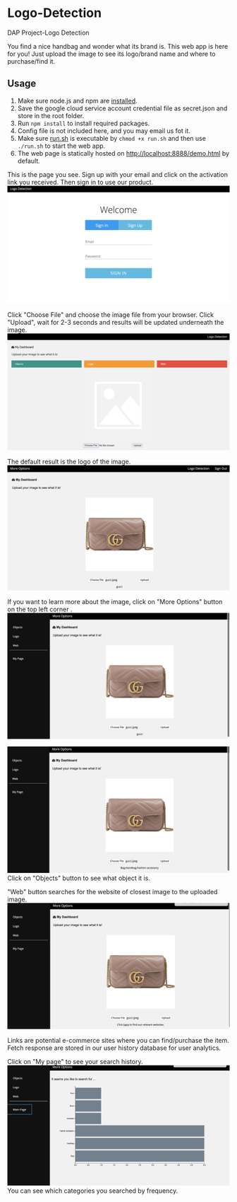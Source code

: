 # Logo-Detection
DAP Project-Logo Detection

You find a nice handbag and wonder what its brand is. This web app is here for you! Just upload the image to see its logo/brand name and where to purchase/find it.

## Usage

1. Make sure node.js and npm are [installed](https://treehouse.github.io/installation-guides/mac/node-mac.html).
2. Save the google cloud service account credential file as secret.json and store in the root folder.
3. Run `npm install` to install required packages.
4. Config file is not included here, and you may email us fot it.
5. Make sure [run.sh](../blob/master/run.sh) is executable by `chmod +x run.sh` and then use `./run.sh` to start the web app.
6. The web page is statically hosted on <http://localhost:8888/demo.html> by default.

This is the page you see. Sign up with your email and click on the activation link you received. Then sign in to use our product. 
![login](https://github.com/vchsiu28/Logo-Detection/blob/master/img/login.png)

Click "Choose File" and choose the image file from your browser. Click "Upload", wait for 2-3 seconds and results will be updated underneath the image. 
![login](https://github.com/vchsiu28/Logo-Detection/blob/master/img/default.png)

The default result is the logo of the image. 
![logo](https://github.com/vchsiu28/Logo-Detection/blob/master/img/logo.png)

If you want to learn more about the image, click on "More Options" button on the top left corner .
![logo](https://github.com/vchsiu28/Logo-Detection/blob/master/img/options.png)

![object](https://github.com/vchsiu28/Logo-Detection/blob/master/img/object.png)
Click on "Objects" button to see what object it is.

"Web" button searches for the website of closest image to the uploaded image. 
![web](https://github.com/vchsiu28/Logo-Detection/blob/master/img/web.png)

Links are potential e-commerce sites where you can find/purchase the item.   
Fetch response are stored in our user history database for user analytics. 

Click on "My page" to see your search history.
![history](https://github.com/vchsiu28/Logo-Detection/blob/master/img/history.png)
You can see which categories you searched by frequency. 






